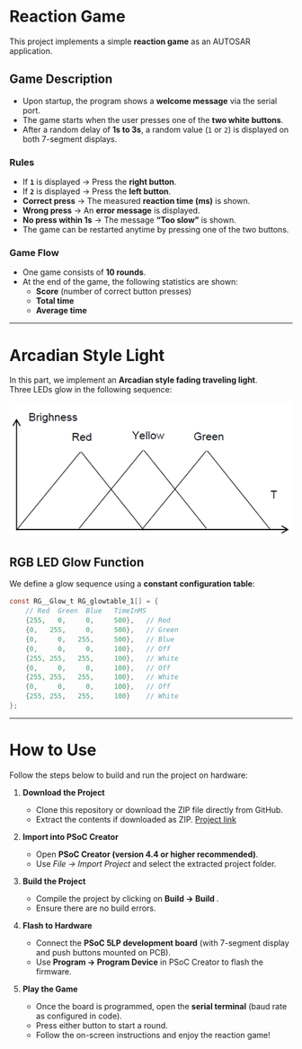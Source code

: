 # Reaction Game

This project implements a simple **reaction game** as an AUTOSAR application.

## Game Description
- Upon startup, the program shows a **welcome message** via the serial port.  
- The game starts when the user presses one of the **two white buttons**.  
- After a random delay of **1s to 3s**, a random value (`1` or `2`) is displayed on both 7-segment displays.  

### Rules
- If **`1`** is displayed → Press the **right button**.  
- If **`2`** is displayed → Press the **left button**.  
- **Correct press** → The measured **reaction time (ms)** is shown.  
- **Wrong press** → An **error message** is displayed.  
- **No press within 1s** → The message **“Too slow”** is shown.  
- The game can be restarted anytime by pressing one of the two buttons.

### Game Flow
- One game consists of **10 rounds**.  
- At the end of the game, the following statistics are shown:
  - **Score** (number of correct button presses)  
  - **Total time**  
  - **Average time**  

---

# Arcadian Style Light

In this part, we implement an **Arcadian style fading traveling light**.  
Three LEDs glow in the following sequence:

![Arcadian Light Pattern](/ReactionGame/Images/arcadian.png)

## RGB LED Glow Function
We define a glow sequence using a **constant configuration table**:  

```c
const RG__Glow_t RG_glowtable_1[] = {
    // Red  Green  Blue   TimeInMS
    {255,   0,     0,     500},   // Red
    {0,   255,     0,     500},   // Green
    {0,     0,   255,     500},   // Blue
    {0,     0,     0,     100},   // Off
    {255, 255,   255,     100},   // White
    {0,     0,     0,     100},   // Off
    {255, 255,   255,     100},   // White
    {0,     0,     0,     100},   // Off
    {255, 255,   255,     100}    // White
};
```
---

# How to Use

Follow the steps below to build and run the project on hardware:

1. **Download the Project**  
   - Clone this repository or download the ZIP file directly from GitHub.  
   - Extract the contents if downloaded as ZIP. [Project link](https://github.com/DheerajSwaroopSaligramaMahesh/Advanced_Microcontroller_Embedded_OS-ReactionGame/tree/main/ReactionGame/Reaction_Game_Erika.cydsn)  

2. **Import into PSoC Creator**  
   - Open **PSoC Creator (version 4.4 or higher recommended)**.  
   - Use *File → Import Project* and select the extracted project folder.  

3. **Build the Project**  
   - Compile the project by clicking on **Build → Build <ProjectName>**.  
   - Ensure there are no build errors.  

4. **Flash to Hardware**  
   - Connect the **PSoC 5LP development board** (with 7-segment display and push buttons mounted on PCB).  
   - Use **Program → Program Device** in PSoC Creator to flash the firmware.  

5. **Play the Game**  
   - Once the board is programmed, open the **serial terminal** (baud rate as configured in code).  
   - Press either button to start a round.  
   - Follow the on-screen instructions and enjoy the reaction game!
